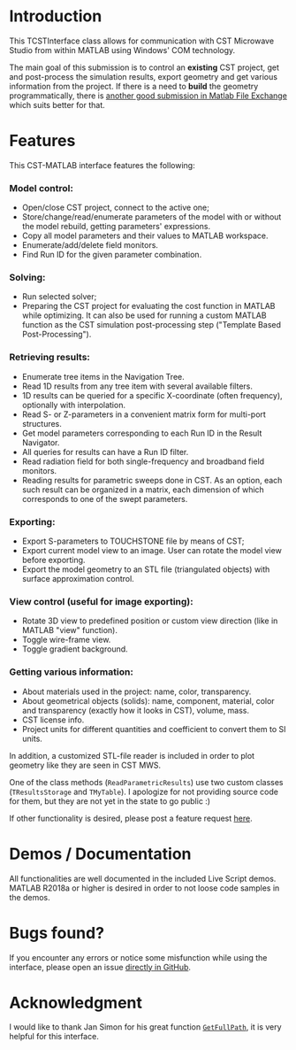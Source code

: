 
# Introduction

This TCSTInterface class allows for communication with CST Microwave Studio from within MATLAB using Windows' COM technology. 

The main goal of this submission is to control an **existing** CST project, get and post-process the simulation results, export geometry and get various information from the project. If there is a need to **build** the geometry programmatically, there is [another good submission in Matlab File Exchange](https://se.mathworks.com/matlabcentral/fileexchange/67731-hgiddenss-cst_app) which suits better for that.

# Features

This CST-MATLAB interface features the following:

### Model control:
 - Open/close CST project, connect to the active one;
 - Store/change/read/enumerate parameters of the model with or without the model rebuild, getting parameters' expressions.
 - Copy all model parameters and their values to MATLAB workspace.
 - Enumerate/add/delete field monitors.
 - Find Run ID for the given parameter combination.

### Solving:
 - Run selected solver;
 - Preparing the CST project for evaluating the cost function in MATLAB while optimizing. It can also be used for running a custom MATLAB function as the CST simulation post-processing step ("Template Based Post-Processing"). 
 
### Retrieving results:
 - Enumerate tree items in the Navigation Tree.
 - Read 1D results from any tree item with several available filters.
 - 1D results can be queried for a specific X-coordinate (often frequency), optionally with interpolation.
 - Read S- or Z-parameters in a convenient matrix form for multi-port structures.
 - Get model parameters corresponding to each Run ID in the Result Navigator.
 - All queries for results can have a Run ID filter.
 - Read radiation field for both single-frequency and broadband field monitors.
 - Reading results for parametric sweeps done in CST. As an option, each such result can be organized in a matrix, each dimension of which corresponds to one of the swept parameters.  
 
### Exporting:
 - Export S-parameters to TOUCHSTONE file by means of CST;
 - Export current model view to an image. User can rotate the model view before exporting.
 - Export the model geometry to an STL file (triangulated objects) with surface approximation control.
 
### View control (useful for image exporting):
 - Rotate 3D view to predefined position or custom view direction (like in MATLAB "view" function).
 - Toggle wire-frame view.
 - Toggle gradient background.
 
### Getting various information:
 - About materials used in the project: name, color, transparency.
 - About geometrical objects (solids): name, component, material, color and transparency (exactly how it looks in CST), volume, mass.
 - CST license info.
 - Project units for different quantities and coefficient to convert them to SI units.
	 
In addition, a customized STL-file reader is included in order to plot geometry like they are seen in CST MWS.

One of the class methods (`ReadParametricResults`) use two custom classes (`TResultsStorage` and `TMyTable`). I apologize for not providing source code for them, but they are not yet in the state to go public :)

If other functionality is desired, please post a feature request [here](https://github.com/korvin011/CSTMWS-Matlab-Interface/issues).

# Demos / Documentation

All functionalities are well documented in the included Live Script demos. MATLAB R2018a or higher is desired in order to not loose code samples in the demos.

# Bugs found?

If you encounter any errors or notice some misfunction while using the interface, please open an issue [directly in GitHub](https://github.com/korvin011/CSTMWS-Matlab-Interface/issues). 

# Acknowledgment

I would like to thank Jan Simon for his great function [`GetFullPath`](https://se.mathworks.com/matlabcentral/fileexchange/28249-getfullpath), it is very helpful for this interface.